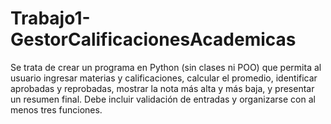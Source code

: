 # Trabajo1-GestorCalificacionesAcademicas
Se trata de crear un programa en Python (sin clases ni POO) que permita al usuario ingresar materias y calificaciones, calcular el promedio, identificar aprobadas y reprobadas, mostrar la nota más alta y más baja, y presentar un resumen final. Debe incluir validación de entradas y organizarse con al menos tres funciones.
